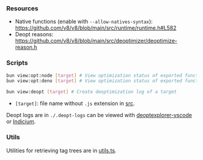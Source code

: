 ### Resources
- Native functions (enable with `--allow-natives-syntax`): https://github.com/v8/v8/blob/main/src/runtime/runtime.h#L582
- Deopt reasons: https://github.com/v8/v8/blob/main/src/deoptimizer/deoptimize-reason.h

### Scripts
```sh
bun view:opt:node [target] # View optimization status of exported functions of a target using node
bun view:opt:deno [target] # View optimization status of exported functions of a target using deno

bun view:deopt [target] # Create deoptimization log of a target
```
- `[target]`: file name without `.js` extension in [src](./src).

Deopt logs are in `./.deopt-logs` can be viewed with [deoptexplorer-vscode](https://github.com/microsoft/deoptexplorer-vscode) or [Indicium](https://v8.github.io/tools/head/system-analyzer/index.html).

### Utils
Utilities for retrieving tag trees are in [utils.ts](./utils.ts).
